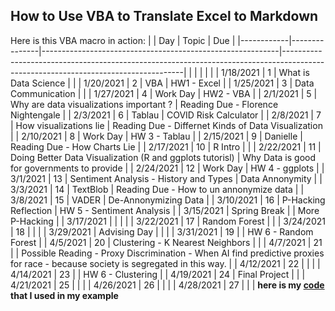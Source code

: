 ## How to Use VBA to Translate Excel to Markdown


Here is this VBA macro in action:
|            | Day           | Topic                                                     | Due                                                                                                                               |
|------------|---------------|-----------------------------------------------------------|-----------------------------------------------------------------------------------------------------------------------------------|
|            |               |                                                           |                                                                                                                                   |
| 1/18/2021  | 1             | What is Data Science                                      |                                                                                                                                   |
| 1/20/2021  | 2             | VBA                                                       | HW1 - Excel                                                                                                                       |
| 1/25/2021  | 3             | Data Communication                                        |                                                                                                                                   |
| 1/27/2021  | 4             | Work Day                                                  | HW2 - VBA                                                                                                                         |
| 2/1/2021   | 5             | Why are data visualizations important ?                   | Reading Due - Florence Nightengale                                                                                                |
| 2/3/2021   | 6             | Tablau                                                    | COVID Risk Calculator                                                                                                             |
| 2/8/2021   | 7             | How visualizations lie                                    | Reading Due - Differnet Kinds of Data Visualization                                                                               |
| 2/10/2021  | 8             | Work Day                                                  | HW 3 - Tablau                                                                                                                     |
| 2/15/2021  | 9             | Danielle                                                  | Reading Due - How Charts Lie                                                                                                      |
| 2/17/2021  | 10            | R Intro                                                   |                                                                                                                                   |
| 2/22/2021  | 11            | Doing Better Data Visualization (R and ggplots tutorisl)  | Why Data is good for governments to provide                                                                                       |
| 2/24/2021  | 12            | Work Day                                                  | HW 4 - ggplots                                                                                                                    |
| 3/1/2021   | 13            | Sentiment Analysis - History and Types                    | Data Annonymity                                                                                                                   |
| 3/3/2021   | 14            | TextBlob                                                  | Reading Due - How to un annonymize data                                                                                           |
| 3/8/2021   | 15            | VADER                                                     | De-Annonymizing Data                                                                                                              |
| 3/10/2021  | 16            | P-Hacking Reflection                                      | HW 5 - Sentiment Analysis                                                                                                         |
| 3/15/2021  | Spring Break  |                                                           | More P-Hacking                                                                                                                    |
| 3/17/2021  |               |                                                           |                                                                                                                                   |
| 3/22/2021  | 17            | Random Forest                                             |                                                                                                                                   |
| 3/24/2021  | 18            |                                                           |                                                                                                                                   |
| 3/29/2021  | Advising Day  |                                                           |                                                                                                                                   |
| 3/31/2021  | 19            |                                                           | HW 6 - Random Forest                                                                                                              |
| 4/5/2021   | 20            | Clustering - K Nearest Neighbors                          |                                                                                                                                   |
| 4/7/2021   | 21            |                                                           | Possible Reading - Proxy Discrimination - When AI find predictive proxies for race - because society is segregated in this way.   |
| 4/12/2021  | 22            |                                                           |                                                                                                                                   |
| 4/14/2021  | 23            |                                                           | HW 6 - Clustering                                                                                                                 |
| 4/19/2021  | 24            | Final Project                                             |                                                                                                                                   |
| 4/21/2021  | 25            |                                                           |                                                                                                                                   |
| 4/26/2021  | 26            |                                                           |                                                                                                                                   |
| 4/28/2021  | 27            |                                                           |                                                                                                                                   |
**here is my [code](https://github.com/cshankle/vba/blob/gh-pages/translate%20to%20markdown.bas) that I used in my example**

